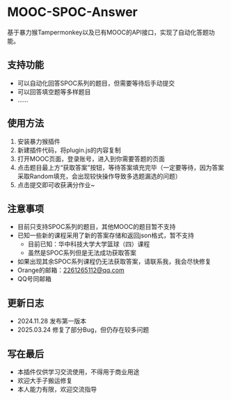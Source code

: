 # MOOC-SPOC-Answer
基于暴力猴Tampermonkey以及已有MOOC的API接口，实现了自动化答题功能。

## 支持功能
+ 可以自动化回答SPOC系列的题目，但需要等待后手动提交
+ 可以回答填空题等多样题目
+ ……

## 使用方法
1. 安装暴力猴插件
2. 新建插件代码，将plugin.js的内容复制
3. 打开MOOC页面，登录账号，进入到你需要答题的页面
4. 点击题目最上方“获取答案”按钮，等待答案填充完毕（一定要等待，因为答案采取Random填充，会出现较快操作导致多选题漏选的问题）
5. 点击提交即可收获满分作业~

## 注意事项
+ 目前只支持SPOC系列的题目，其他MOOC的题目暂不支持
+ 已知一些新的课程采用了新的答案存储和返回json格式，暂不支持
    + 目前已知：华中科技大学大学篮球（四）课程
    + 虽然是SPOC系列但是无法成功获取答案
+ 如果出现其余SPOC系列课程仍无法获取答案，请联系我，我会尽快修复
+ Orange的邮箱：2261265112@qq.com
+ QQ号同邮箱

## 更新日志
+ 2024.11.28 发布第一版本
+ 2025.03.24 修复了部分Bug，但仍存在较多问题

## 写在最后
+ 本插件仅供学习交流使用，不得用于商业用途
+ 欢迎大手子搬运修复
+ 本人能力有限，欢迎交流指导